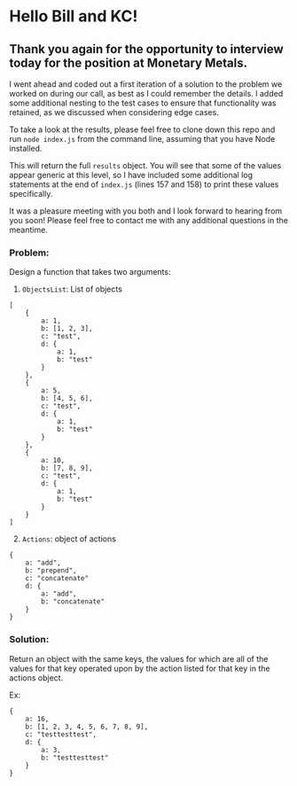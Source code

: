 # Hello Bill and KC! 

## Thank you again for the opportunity to interview today for the position at Monetary Metals.

I went ahead and coded out a first iteration of a solution to the problem we worked on during our call, as best as I could remember the details. I added some additional nesting to the test cases to ensure that functionality was retained, as we discussed when considering edge cases. 

To take a look at the results, please feel free to clone down this repo and run `node index.js` from the command line, assuming that you have Node installed. 

This will return the full `results` object. You will see that some of the values appear generic at this level, so I have included some additional log statements at the end of `index.js` (lines 157 and 158) to print these values specifically.

It was a pleasure meeting with you both and I look forward to hearing from you soon! Please feel free to contact me with any additional questions in the meantime. 

### Problem:

Design a function that takes two arguments:

1. `ObjectsList`: List of objects

```
[
    {
        a: 1,
        b: [1, 2, 3],
        c: "test",
        d: {
            a: 1,
            b: "test"
        }
    },
    {
        a: 5,
        b: [4, 5, 6],
        c: "test",
        d: {
            a: 1,
            b: "test"
        }
    },
    {
        a: 10,
        b: [7, 8, 9],
        c: "test",
        d: {
            a: 1,
            b: "test"
        }
    }
]
```
    
2. `Actions`: object of actions
       
```
{
    a: "add",
    b: "prepend",
    c: "concatenate"
    d: {
        a: "add",
        b: "concatenate"
    }
}
```

### Solution: 

Return an object with the same keys, the values for which
are all of the values for that key operated upon by the
action listed for that key in the actions object.
 
Ex:

```
{
    a: 16,
    b: [1, 2, 3, 4, 5, 6, 7, 8, 9],
    c: "testtesttest",
    d: {
        a: 3,
        b: "testtesttest"
    }
}
```
